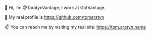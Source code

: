 👋 Hi, I’m @TaratynVantage, I work at GotVantage.

👀 My real profile is https://github.com/tomaratyn

📫 You can reach me by visiting my real site: https://tom.aratyn.name
